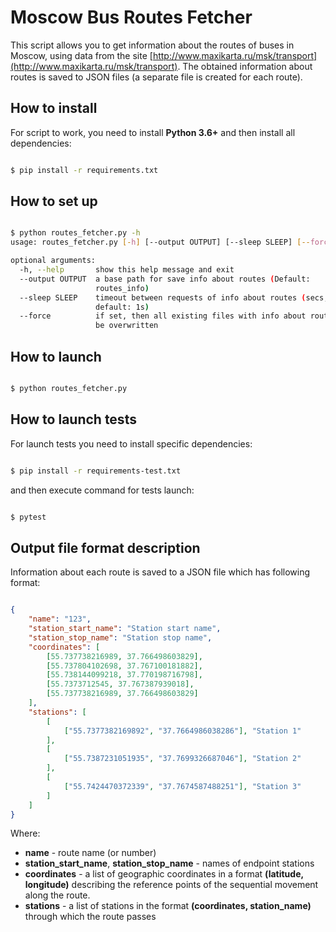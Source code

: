 # Moscow Bus Routes Fetcher

This script allows you to get information about the routes of buses in Moscow, using data from the site  [http://www.maxikarta.ru/msk/transport](http://www.maxikarta.ru/msk/transport).
The obtained information about routes is saved to JSON files (a separate file is created for each route).

## How to install

For script to work, you need to install **Python 3.6+** and then install all dependencies:

```bash

$ pip install -r requirements.txt

```

## How to set up

```bash

$ python routes_fetcher.py -h
usage: routes_fetcher.py [-h] [--output OUTPUT] [--sleep SLEEP] [--force]

optional arguments:
  -h, --help       show this help message and exit
  --output OUTPUT  a base path for save info about routes (Default:
                   routes_info)
  --sleep SLEEP    timeout between requests of info about routes (secs,
                   default: 1s)
  --force          if set, then all existing files with info about routes will
                   be overwritten

```

## How to launch

```bash

$ python routes_fetcher.py

```

## How to launch tests

For launch tests you need to install specific dependencies:

```bash

$ pip install -r requirements-test.txt

```

and then execute command for tests launch:

```bash

$ pytest

```

## Output file format description

Information about each route is saved to a JSON file which has following format:

```json

{
    "name": "123",
    "station_start_name": "Station start name",
    "station_stop_name": "Station stop name",
    "coordinates": [
        [55.737738216989, 37.766498603829],
        [55.737804102698, 37.767100181882],
        [55.738144099218, 37.770198716798],
        [55.7373712545, 37.767387939018],
        [55.737738216989, 37.766498603829]
    ],
    "stations": [
        [
            ["55.7377382169892", "37.7664986038286"], "Station 1"
        ],
        [
            ["55.7387231051935", "37.7699326687046"], "Station 2"
        ],
        [
            ["55.7424470372339", "37.7674587488251"], "Station 3"
        ]
    ]
}

```

Where:

* **name** - route name (or number)
* **station_start_name**, **station_stop_name** - names of endpoint stations
* **coordinates** - a list of geographic coordinates in a format **(latitude, longitude)** describing the reference points of the sequential movement along the route.
* **stations** - a list of stations in the format **(coordinates, station_name)** through which the route passes
